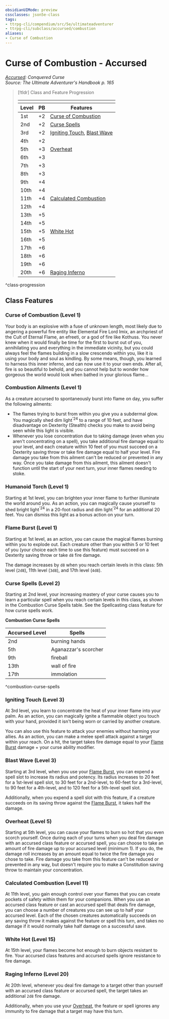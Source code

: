 ```yaml
---
obsidianUIMode: preview
cssclasses: json5e-class
tags:
- ttrpg-cli/compendium/src/5e/ultimateadventurer
- ttrpg-cli/subclass/accursed/combustion
aliases:
- Curse of Combustion
---
```

# Curse of Combustion - Accursed
*[Accursed](Accursed.md): Conquered Curse*  
*Source: The Ultimate Adventurer's Handbook p. 165*  

> [!tldr] Class and Feature Progression
> 
> <table class="class-progression">
> <thead>
> <tr><th colspan='3'></th></tr>
> <tr class="class-progression"><th class"level">Level</th><th class"pb">PB</th><th class"feature">Features</th></tr>
> </thead><tbody>
> <tr class="class-progression"><td class"level">1st</td><td class"pb">+2</td><td class"feature"><a href='#Curse of Combustion (Level 1)' class='internal-link'>Curse of Combustion</a></td></tr>
> <tr class="class-progression"><td class"level">2nd</td><td class"pb">+2</td><td class"feature"><a href='#Curse Spells (Level 2)' class='internal-link'>Curse Spells</a></td></tr>
> <tr class="class-progression"><td class"level">3rd</td><td class"pb">+2</td><td class"feature"><a href='#Igniting Touch (Level 3)' class='internal-link'>Igniting Touch</a>, <a href='#Blast Wave (Level 3)' class='internal-link'>Blast Wave</a></td></tr>
> <tr class="class-progression"><td class"level">4th</td><td class"pb">+2</td><td class"feature"></td></tr>
> <tr class="class-progression"><td class"level">5th</td><td class"pb">+3</td><td class"feature"><a href='#Overheat (Level 5)' class='internal-link'>Overheat</a></td></tr>
> <tr class="class-progression"><td class"level">6th</td><td class"pb">+3</td><td class"feature"></td></tr>
> <tr class="class-progression"><td class"level">7th</td><td class"pb">+3</td><td class"feature"></td></tr>
> <tr class="class-progression"><td class"level">8th</td><td class"pb">+3</td><td class"feature"></td></tr>
> <tr class="class-progression"><td class"level">9th</td><td class"pb">+4</td><td class"feature"></td></tr>
> <tr class="class-progression"><td class"level">10th</td><td class"pb">+4</td><td class"feature"></td></tr>
> <tr class="class-progression"><td class"level">11th</td><td class"pb">+4</td><td class"feature"><a href='#Calculated Combustion (Level 11)' class='internal-link'>Calculated Combustion</a></td></tr>
> <tr class="class-progression"><td class"level">12th</td><td class"pb">+4</td><td class"feature"></td></tr>
> <tr class="class-progression"><td class"level">13th</td><td class"pb">+5</td><td class"feature"></td></tr>
> <tr class="class-progression"><td class"level">14th</td><td class"pb">+5</td><td class"feature"></td></tr>
> <tr class="class-progression"><td class"level">15th</td><td class"pb">+5</td><td class"feature"><a href='#White Hot (Level 15)' class='internal-link'>White Hot</a></td></tr>
> <tr class="class-progression"><td class"level">16th</td><td class"pb">+5</td><td class"feature"></td></tr>
> <tr class="class-progression"><td class"level">17th</td><td class"pb">+6</td><td class"feature"></td></tr>
> <tr class="class-progression"><td class"level">18th</td><td class"pb">+6</td><td class"feature"></td></tr>
> <tr class="class-progression"><td class"level">19th</td><td class"pb">+6</td><td class"feature"></td></tr>
> <tr class="class-progression"><td class"level">20th</td><td class"pb">+6</td><td class"feature"><a href='#Raging Inferno (Level 20)' class='internal-link'>Raging Inferno</a></td></tr>
> </tbody></table>

^class-progression


## Class Features

### Curse of Combustion (Level 1)

Your body is an explosive with a fuse of unknown length, most likely due to angering a powerful fire entity like Elemental Fire Lord Imix, an archpriest of the Cult of Eternal Flame, an efreeti, or a god of fire like Kothuss. You never knew when it would finally be time for the first to burst out of you, annihilating you and everything in the immediate vicinity, but you could always feel the flames building in a slow crescendo within you, like it is using your body and soul as kindling. By some means, though, you learned to harness this inner inferno, and can now use it to your own ends. After all, fire is so beautiful to behold, and you cannot help but to wonder how gorgeous the world would look when bathed in your glorious flame...

### Combustion Ailments (Level 1)

As a creature accursed to spontaneously burst into flame on day, you suffer the following ailments:

- The flames trying to burst from within you give you a subdermal glow. You magically shed dim light<sup><span title="Player's Handbook (2024)">'24</span></sup> to a range of 10 feet, and have disadvantage on Dexterity (Stealth) checks you make to avoid being seen while this light is visible.  
- Whenever you lose concentration due to taking damage (even when you aren't concentrating on a spell), you take additional fire damage equal to your level, and each creature within 10 feet of you must succeed on a Dexterity saving throw or take fire damage equal to half your level. Fire damage you take from this ailment can't be reduced or prevented in any way. Once you take damage from this ailment, this ailment doesn't function until the start of your next turn, your inner flames needing to stoke.  

### Humanoid Torch (Level 1)

Starting at 1st level, you can brighten your inner flame to further illuminate the world around you. As an action, you can magically cause yourself to shed bright light<sup><span title="Player's Handbook (2024)">'24</span></sup> in a 20-foot radius and dim light<sup><span title="Player's Handbook (2024)">'24</span></sup> for an additional 20 feet. You can dismiss this light as a bonus action on your turn.

### Flame Burst (Level 1)

Starting at 1st level, as an action, you can cause the magical flames burning within you to explode out. Each creature other than you within 5 or 10 feet of you (your choice each time to use this feature) must succeed on a Dexterity saving throw or take `d8` fire damage.

The damage increases by `d8` when you reach certain levels in this class: 5th level (`2d8`), 11th level (`3d8`), and 17th level (`4d8`).

### Curse Spells (Level 2)

Starting at 2nd level, your increasing mastery of your curse causes you to learn a particular spell when you reach certain levels in this class, as shown in the Combustion Curse Spells table. See the Spellcasting class feature for how curse spells work.

**Combustion Curse Spells**

| Accursed Level | Spells |
|----------------|--------|
| 2nd | burning hands |
| 5th | Aganazzar's scorcher |
| 9th | fireball |
| 13th | wall of fire |
| 17th | immolation |
^combustion-curse-spells

### Igniting Touch (Level 3)

At 3rd level, you learn to concentrate the heat of your inner flame into your palm. As an action, you can magically ignite a flammable object you touch with your hand, provided it isn't being worn or carried by another creature.

You can also use this feature to attack your enemies without harming your allies. As an action, you can make a melee spell attack against a target within your reach. On a hit, the target takes fire damage equal to your [Flame Burst](/3-Content/Compendiums/classes/accursed-curse-of-combustion-ultimateadventurer.md#Flame%20Burst%20(Level%201)) damage + your curse ability modifier.

### Blast Wave (Level 3)

Starting at 3rd level, when you use your [Flame Burst](/3-Content/Compendiums/classes/accursed-curse-of-combustion-ultimateadventurer.md#Flame%20Burst%20(Level%201)), you can expend a spell slot to increase its radius and potency. Its radius increases to 20 feet for a 1st-level spell slot, to 30 feet for a 2nd-level, to 60-feet for a 3rd-level, to 90 feet for a 4th-level, and to 120 feet for a 5th-level spell slot.

Additionally, when you expend a spell slot with this feature, if a creature succeeds on its saving throw against the [Flame Burst](/3-Content/Compendiums/classes/accursed-curse-of-combustion-ultimateadventurer.md#Flame%20Burst%20(Level%201)), it takes half the damage.

### Overheat (Level 5)

Starting at 5th level, you can cause your flames to burn so hot that you even scorch yourself. Once during each of your turns when you deal fire damage with an accursed class feature or accursed spell, you can choose to take an amount of fire damage up to your accursed level (minimum 1). If you do, the damage roll increases by an amount equal to twice the fire damage you chose to take. Fire damage you take from this feature can't be reduced or prevented in any way, but doesn't require you to make a Constitution saving throw to maintain your concentration.

### Calculated Combustion (Level 11)

At 11th level, you gain enough control over your flames that you can create pockets of safety within them for your companions. When you use an accursed class feature or cast an accursed spell that deals fire damage, you can choose a number of creatures you can see up to half your accursed level. Each of the chosen creatures automatically succeeds on any saving throw it makes against the feature or spell this turn, and takes no damage if it would normally take half damage on a successful save.

### White Hot (Level 15)

At 15th level, your flames become hot enough to burn objects resistant to fire. Your accursed class features and accursed spells ignore resistance to fire damage.

### Raging Inferno (Level 20)

At 20th level, whenever you deal fire damage to a target other than yourself with an accursed class feature or accursed spell, the target takes an additional `2d8` fire damage.

Additionally, when you use your [Overheat](/3-Content/Compendiums/classes/accursed-curse-of-combustion-ultimateadventurer.md#Overheat%20(Level%205)), the feature or spell ignores any immunity to fire damage that a target may have this turn.